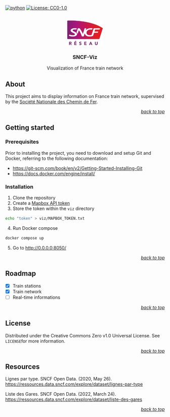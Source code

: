 <div id="top"></div>

<!-- PROJECT SHIELDS -->

[![python](https://badges.aleen42.com/src/python.svg)](https://www.python.org/)
[![License: CC0-1.0](https://img.shields.io/badge/License-CC0_1.0-lightgrey.svg)](http://creativecommons.org/publicdomain/zero/1.0/)

<!-- PROJECT LOGO -->

<br />

<div align="center">
    <a href="https://github.com/Luunynliny/SNCF-Viz">
        <img src="imgs/logo.png" alt="Logo" height="80">
    </a>
    <h3 align="center">SNCF-Viz</h3>
    <p align="center">
        Visualization of France train network
    </p>
</div>

<!-- ABOUT THE PROJECT -->

## About

This project aims to display information on France train network, supervised by the [Société Nationale des Chemin de Fer](https://www.sncf.com).

<p align="right"><a href="#top"><i>back to top</i></a></p>

<!-- GETTING STARTED -->

## Getting started

### Prerequisites

Prior to installing the project, you need to download and setup Git and Docker, referring to the following documentation:

- https://git-scm.com/book/en/v2/Getting-Started-Installing-Git
- https://docs.docker.com/engine/install/

### Installation

1. Clone the repository
2. Create a [Mapbox API token](https://docs.mapbox.com/api/accounts/tokens/)
3. Store the token within the ```viz``` directory
```bash
echo "token" > viz/MAPBOX_TOKEN.txt
```
4. Run Docker compose
```bash
docker compose up
```
5. Go to http://0.0.0.0:8050/

<p align="right"><a href="#top"><i>back to top</i></a></p>

<!-- ROADMAP -->

## Roadmap

- [x] Train stations
- [x] Train network
- [ ] Real-time informations

<p align="right"><a href="#top"><i>back to top</i></a></p>

## License

Distributed under the Creative Commons Zero v1.0 Universal License. See `LICENSE`for more information.

<p align="right"><a href="#top"><i>back to top</i></a></p>

<!-- RESOURCES -->

## Resources

Lignes par type. SNCF Open Data. (2020, May 26). https://ressources.data.sncf.com/explore/dataset/lignes-par-type

Liste des Gares. SNCF Open Data. (2022, March 24). https://ressources.data.sncf.com/explore/dataset/liste-des-gares 

<p align="right"><a href="#top"><i>back to top</i></a></p>